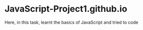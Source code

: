 # JavaScript-Project1.github.io
Here, in this task, learnt the basics of JavaScript and tried to code

